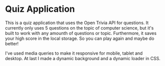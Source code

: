 # Quiz Application

This is a quiz application that uses the Open Trivia API for questions.
It currently only uses 5 questions on the topic of computer science, but it's built to work with any amounth of questions or topic. 
Furthermore, it saves your high score in the local storage. So you can play again and maybe do better!

I've used media queries to make it responsive for mobile, tablet and desktop.
At last I made a dynamic background and a dynamic loader in CSS.
